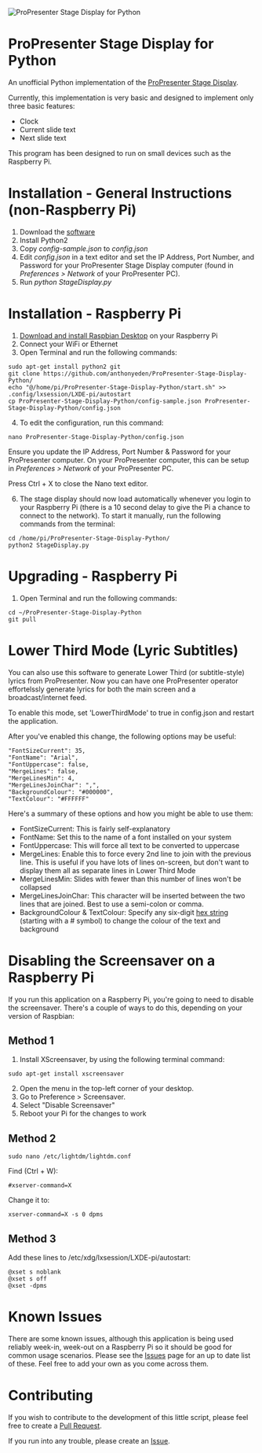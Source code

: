 ![ProPresenter Stage Display for Python](https://mediarealm.com.au/wp-content/uploads/2017/07/ProPresenter-Stage-Display-Python.png)

# ProPresenter Stage Display for Python
An unofficial Python implementation of the [ProPresenter Stage Display](https://www.renewedvision.com/store.php?item=prostagedisplay).

Currently, this implementation is very basic and designed to implement only three basic features:

* Clock
* Current slide text
* Next slide text

This program has been designed to run on small devices such as the Raspberry Pi.

# Installation - General Instructions (non-Raspberry Pi)

1. Download the [software](https://github.com/anthonyeden/ProPresenter-Stage-Display-Python/archive/master.zip)
2. Install Python2
3. Copy _config-sample.json_ to _config.json_
4. Edit _config.json_ in a text editor and set the IP Address, Port Number, and Password for your ProPresenter Stage Display computer (found in _Preferences > Network_ of your ProPresenter PC).
5. Run _python StageDisplay.py_

# Installation - Raspberry Pi

1. [Download and install Raspbian Desktop](https://www.raspberrypi.org/downloads/raspbian/) on your Raspberry Pi
2. Connect your WiFi or Ethernet
3. Open Terminal and run the following commands:

```
sudo apt-get install python2 git
git clone https://github.com/anthonyeden/ProPresenter-Stage-Display-Python/
echo "@/home/pi/ProPresenter-Stage-Display-Python/start.sh" >> .config/lxsession/LXDE-pi/autostart
cp ProPresenter-Stage-Display-Python/config-sample.json ProPresenter-Stage-Display-Python/config.json
``` 

4. To edit the configuration, run this command:

```
nano ProPresenter-Stage-Display-Python/config.json
```

  Ensure you update the IP Address, Port Number & Password for your ProPresenter computer. On your ProPresenter computer, this can be setup in _Preferences > Network_ of your ProPresenter PC.
  
  Press Ctrl + X to close the Nano text editor.
  
6. The stage display should now load automatically whenever you login to your Raspberry Pi (there is a 10 second delay to give the Pi a chance to connect to the network). To start it manually, run the following commands from the terminal:

```
cd /home/pi/ProPresenter-Stage-Display-Python/
python2 StageDisplay.py
```

# Upgrading - Raspberry Pi

1. Open Terminal and run the following commands:

```
cd ~/ProPresenter-Stage-Display-Python
git pull
```

# Lower Third Mode (Lyric Subtitles)

You can also use this software to generate Lower Third (or subtitle-style) lyrics from ProPresenter. Now you can have one ProPresenter operator effortelssly generate lyrics for both the main screen and a broadcast/internet feed.

To enable this mode, set 'LowerThirdMode' to true in config.json and restart the application.

After you've enabled this change, the following options may be useful:

    "FontSizeCurrent": 35,
    "FontName": "Arial",
    "FontUppercase": false,
    "MergeLines": false,
    "MergeLinesMin": 4,
    "MergeLinesJoinChar": ",",
    "BackgroundColour": "#000000",
    "TextColour": "#FFFFFF"

Here's a summary of these options and how you might be able to use them:

* FontSizeCurrent: This is fairly self-explanatory
* FontName: Set this to the name of a font installed on your system
* FontUppercase: This will force all text to be converted to uppercase
* MergeLines: Enable this to force every 2nd line to join with the previous line. This is useful if you have lots of lines on-screen, but don't want to display them all as separate lines in Lower Third Mode
* MergeLinesMin: Slides with fewer than this number of lines won't be collapsed
* MergeLinesJoinChar: This character will be inserted between the two lines that are joined. Best to use a semi-colon or comma.
* BackgroundColour & TextColour: Specify any six-digit [hex string](http://www.color-hex.com) (starting with a # symbol) to change the colour of the text and background

# Disabling the Screensaver on a Raspberry Pi

If you run this application on a Raspberry Pi, you're going to need to disable the screensaver. There's a couple of ways to do this, depending on your version of Raspbian:

## Method 1

1. Install XScreensaver, by using the following terminal command:

```
sudo apt-get install xscreensaver
```

2. Open the menu in the top-left corner of your desktop.
3. Go to Preference > Screensaver.
4. Select "Disable Screensaver"
5. Reboot your Pi for the changes to work


## Method 2

```
sudo nano /etc/lightdm/lightdm.conf
```

Find (Ctrl + W):

```
#xserver-command=X
```

Change it to:

```
xserver-command=X -s 0 dpms
```

## Method 3

Add these lines to /etc/xdg/lxsession/LXDE-pi/autostart:

```
@xset s noblank 
@xset s off 
@xset -dpms
```

# Known Issues

There are some known issues, although this application is being used reliably week-in, week-out on a Raspberry Pi so it should be good for common usage scenarios. Please see the [Issues](https://github.com/anthonyeden/ProPresenter-Stage-Display-Python/issues) page for an up to date list of these. Feel free to add your own as you come across them.

# Contributing

If you wish to contribute to the development of this little script, please feel free to create a [Pull Request](https://github.com/anthonyeden/ProPresenter-Stage-Display-Python/pulls).

If you run into any trouble, please create an [Issue](https://github.com/anthonyeden/ProPresenter-Stage-Display-Python/issues).
